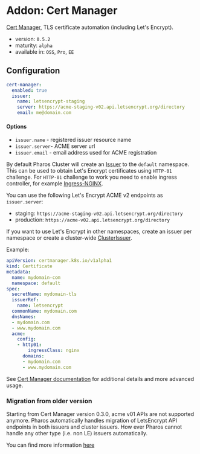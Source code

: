 # Addon: Cert Manager

[Cert Manager](https://github.com/jetstack/cert-manager), TLS certificate automation (including Let's Encrypt).

- version: `0.5.2`
- maturity: `alpha`
- available in: `OSS`, `Pro`, `EE`

## Configuration

```yaml
cert-manager:
  enabled: true
  issuer:
    name: letsencrypt-staging
    server: https://acme-staging-v02.api.letsencrypt.org/directory
    email: me@domain.com
```

#### Options

- `issuer.name` - registered issuer resource name
- `issuer.server`-  ACME server url
- `issuer.email` - email address used for ACME registration

By default Pharos Cluster will create an [Issuer](http://docs.cert-manager.io/en/release-0.5/reference/issuers.html) to the `default` namespace. This can be used to obtain Let's Encrypt certificates using `HTTP-01` challenge. For `HTTP-01` challenge to work you need to enable ingress controller, for example [Ingress-NGINX](./ingress-nginx.md).

You can use the following Let's Encrypt ACME v2 endpoints as `issuer.server`:

  - staging: `https://acme-staging-v02.api.letsencrypt.org/directory`
  - production: `https://acme-v02.api.letsencrypt.org/directory`

If you want to use Let's Encrypt in other namespaces, create an issuer per namespace or create a cluster-wide [ClusterIssuer](http://docs.cert-manager.io/en/release-0.5/reference/clusterissuers.html).

Example:

```yaml
apiVersion: certmanager.k8s.io/v1alpha1
kind: Certificate
metadata:
  name: mydomain-com
  namespace: default
spec:
  secretName: mydomain-tls
  issuerRef:
    name: letsencrypt
  commonName: mydomain.com
  dnsNames:
  - mydomain.com
  - www.mydomain.com
  acme:
    config:
    - http01:
        ingressClass: nginx
      domains:
      - mydomain.com
      - www.mydomain.com
```

See [Cert Manager documentation](http://docs.cert-manager.io/en/release-0.5/tutorials/index.html) for additional details and more advanced usage.

### Migration from older version

Starting from Cert Manager version 0.3.0, acme v01 APIs are not supported anymore. Pharos automatically handles migration of LetsEncrypt API endpoints in both issuers and cluster issuers. How ever Pharos cannot handle any other type (i.e. non LE) issuers automatically.

You can find more information [here](https://cert-manager.readthedocs.io/en/latest/admin/upgrading/upgrading-0.2-0.3.html#removing-support-for-acmev1-in-favour-of-acmev2)

